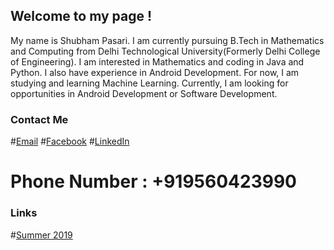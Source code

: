 ## Welcome to my page !

My name is Shubham Pasari. I am currently pursuing B.Tech in Mathematics and Computing from Delhi Technological University(Formerly Delhi College of Engineering). I am interested in Mathematics and coding in Java and Python. 
I also have experience in Android Development. For now, I am studying and learning Machine Learning. Currently, I am looking for opportunities in Android Development or Software Development. 

### Contact Me

#[Email](shubham050197@gmail.com)
#[Facebook](https://www.facebook.com/shubham.pasari.05)
#[LinkedIn](https://www.linkedin.com/in/shubham-pasari-a8539b131/)
# Phone Number : +919560423990

### Links

#[Summer 2019](https://shubh0501.github.io/Summer-2019/)
